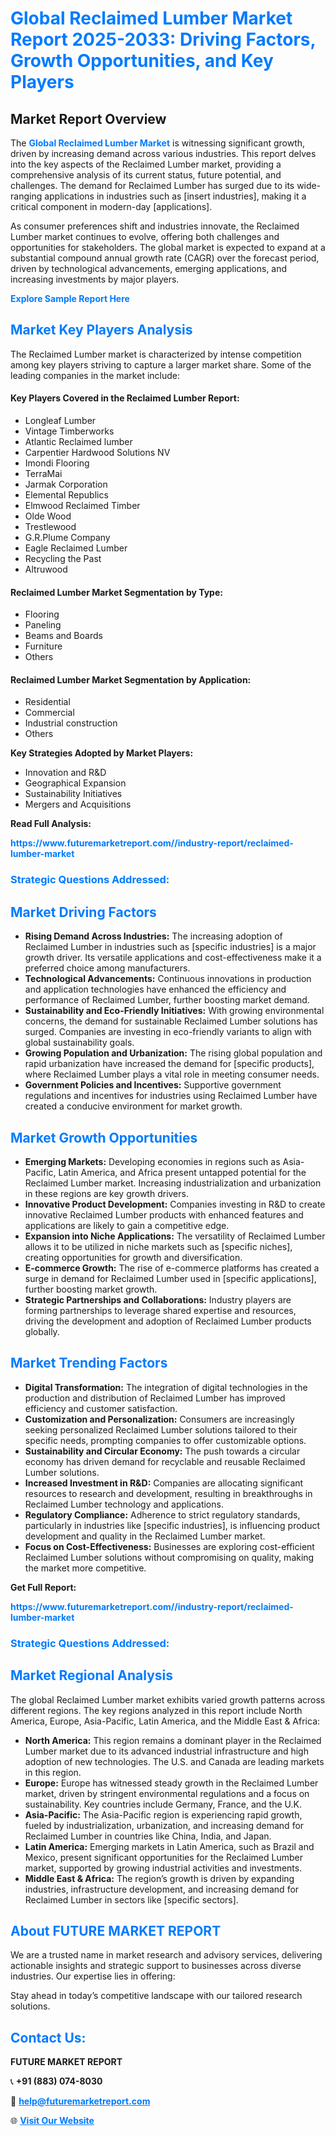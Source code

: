 <h1 style="color: #007BFF;">Global Reclaimed Lumber Market Report 2025-2033: Driving Factors, Growth Opportunities, and Key Players</h1>

<section id="overview">
<h2>Market Report Overview</h2>
<p>The <a href="https://www.futuremarketreport.com//industry-report/reclaimed-lumber-market" style="color: #007BFF; text-decoration: none;"><strong>Global Reclaimed Lumber Market</strong></a> is witnessing significant growth, driven by increasing demand across various industries. This report delves into the key aspects of the Reclaimed Lumber market, providing a comprehensive analysis of its current status, future potential, and challenges. The demand for Reclaimed Lumber has surged due to its wide-ranging applications in industries such as [insert industries], making it a critical component in modern-day [applications].</p>
<p>As consumer preferences shift and industries innovate, the Reclaimed Lumber market continues to evolve, offering both challenges and opportunities for stakeholders. The global market is expected to expand at a substantial compound annual growth rate (CAGR) over the forecast period, driven by technological advancements, emerging applications, and increasing investments by major players.</p>
</section>

<section id="overview">
<p><a href="https://www.futuremarketreport.com//request-sample/reportId=60602" style="color: #007BFF; text-decoration: none;"><strong>Explore Sample Report Here</strong></a></p>
</section>

<section id="key-players">
<h2 style="color: #007BFF;">Market Key Players Analysis</h2>
<p>The Reclaimed Lumber market is characterized by intense competition among key players striving to capture a larger market share. Some of the leading companies in the market include:</p>
<h4>Key Players Covered in the Reclaimed Lumber Report:</h4>
<ul><li>Longleaf Lumber</li><li>Vintage Timberworks</li><li>Atlantic Reclaimed lumber</li><li>Carpentier Hardwood Solutions NV</li><li>Imondi Flooring</li><li>TerraMai</li><li>Jarmak Corporation</li><li>Elemental Republics</li><li>Elmwood Reclaimed Timber</li><li>Olde Wood</li><li>Trestlewood</li><li>G.R.Plume Company</li><li>Eagle Reclaimed Lumber</li><li>Recycling the Past</li><li>Altruwood</li></ul>
<h4>Reclaimed Lumber Market Segmentation by Type:</h4>
<ul><li>Flooring</li><li>Paneling</li><li>Beams and Boards</li><li>Furniture</li><li>Others</li></ul>

<h4>Reclaimed Lumber Market Segmentation by Application:</h4>
<ul><li>Residential</li><li>Commercial</li><li>Industrial construction</li><li>Others</li></ul>
<p><strong>Key Strategies Adopted by Market Players:</strong></p>
<ul>
<li>Innovation and R&D</li>
<li>Geographical Expansion</li>
<li>Sustainability Initiatives</li>
<li>Mergers and Acquisitions</li>
</ul>
</section>

<section>
<p><strong>Read Full Analysis: </strong></p><a href="https://www.futuremarketreport.com//industry-report/reclaimed-lumber-market" style="color: #007BFF; text-decoration: none;"><strong>https://www.futuremarketreport.com//industry-report/reclaimed-lumber-market</strong></a>
<h3 style="color: #007BFF;">Strategic Questions Addressed:</h3>
</section>

<section id="driving-factors">
<h2 style="color: #007BFF;">Market Driving Factors</h2>
<ul>
<li><strong>Rising Demand Across Industries:</strong> The increasing adoption of Reclaimed Lumber in industries such as [specific industries] is a major growth driver. Its versatile applications and cost-effectiveness make it a preferred choice among manufacturers.</li>
<li><strong>Technological Advancements:</strong> Continuous innovations in production and application technologies have enhanced the efficiency and performance of Reclaimed Lumber, further boosting market demand.</li>
<li><strong>Sustainability and Eco-Friendly Initiatives:</strong> With growing environmental concerns, the demand for sustainable Reclaimed Lumber solutions has surged. Companies are investing in eco-friendly variants to align with global sustainability goals.</li>
<li><strong>Growing Population and Urbanization:</strong> The rising global population and rapid urbanization have increased the demand for [specific products], where Reclaimed Lumber plays a vital role in meeting consumer needs.</li>
<li><strong>Government Policies and Incentives:</strong> Supportive government regulations and incentives for industries using Reclaimed Lumber have created a conducive environment for market growth.</li>
</ul>
</section>

<section id="growth-opportunities">
<h2 style="color: #007BFF;">Market Growth Opportunities</h2>
<ul>
<li><strong>Emerging Markets:</strong> Developing economies in regions such as Asia-Pacific, Latin America, and Africa present untapped potential for the Reclaimed Lumber market. Increasing industrialization and urbanization in these regions are key growth drivers.</li>
<li><strong>Innovative Product Development:</strong> Companies investing in R&D to create innovative Reclaimed Lumber products with enhanced features and applications are likely to gain a competitive edge.</li>
<li><strong>Expansion into Niche Applications:</strong> The versatility of Reclaimed Lumber allows it to be utilized in niche markets such as [specific niches], creating opportunities for growth and diversification.</li>
<li><strong>E-commerce Growth:</strong> The rise of e-commerce platforms has created a surge in demand for Reclaimed Lumber used in [specific applications], further boosting market growth.</li>
<li><strong>Strategic Partnerships and Collaborations:</strong> Industry players are forming partnerships to leverage shared expertise and resources, driving the development and adoption of Reclaimed Lumber products globally.</li>
</ul>
</section>

<section id="trending-factors">
<h2 style="color: #007BFF;">Market Trending Factors</h2>
<ul>
<li><strong>Digital Transformation:</strong> The integration of digital technologies in the production and distribution of Reclaimed Lumber has improved efficiency and customer satisfaction.</li>
<li><strong>Customization and Personalization:</strong> Consumers are increasingly seeking personalized Reclaimed Lumber solutions tailored to their specific needs, prompting companies to offer customizable options.</li>
<li><strong>Sustainability and Circular Economy:</strong> The push towards a circular economy has driven demand for recyclable and reusable Reclaimed Lumber solutions.</li>
<li><strong>Increased Investment in R&D:</strong> Companies are allocating significant resources to research and development, resulting in breakthroughs in Reclaimed Lumber technology and applications.</li>
<li><strong>Regulatory Compliance:</strong> Adherence to strict regulatory standards, particularly in industries like [specific industries], is influencing product development and quality in the Reclaimed Lumber market.</li>
<li><strong>Focus on Cost-Effectiveness:</strong> Businesses are exploring cost-efficient Reclaimed Lumber solutions without compromising on quality, making the market more competitive.</li>
</ul>
</section>

<section>
<p><strong>Get Full Report: </strong></p><a href="https://www.futuremarketreport.com//industry-report/reclaimed-lumber-market" style="color: #007BFF; text-decoration: none;"><strong>https://www.futuremarketreport.com//industry-report/reclaimed-lumber-market</strong></a>
<h3 style="color: #007BFF;">Strategic Questions Addressed:</h3>
</section>


<section id="regional-analysis">
<h2 style="color: #007BFF;">Market Regional Analysis</h2>
<p>The global Reclaimed Lumber market exhibits varied growth patterns across different regions. The key regions analyzed in this report include North America, Europe, Asia-Pacific, Latin America, and the Middle East & Africa:</p>
<ul>
<li><strong>North America:</strong> This region remains a dominant player in the Reclaimed Lumber market due to its advanced industrial infrastructure and high adoption of new technologies. The U.S. and Canada are leading markets in this region.</li>
<li><strong>Europe:</strong> Europe has witnessed steady growth in the Reclaimed Lumber market, driven by stringent environmental regulations and a focus on sustainability. Key countries include Germany, France, and the U.K.</li>
<li><strong>Asia-Pacific:</strong> The Asia-Pacific region is experiencing rapid growth, fueled by industrialization, urbanization, and increasing demand for Reclaimed Lumber in countries like China, India, and Japan.</li>
<li><strong>Latin America:</strong> Emerging markets in Latin America, such as Brazil and Mexico, present significant opportunities for the Reclaimed Lumber market, supported by growing industrial activities and investments.</li>
<li><strong>Middle East & Africa:</strong> The region’s growth is driven by expanding industries, infrastructure development, and increasing demand for Reclaimed Lumber in sectors like [specific sectors].</li>
</ul>
</section>

<footer>
<h2 style="color: #007BFF;">About FUTURE MARKET REPORT</h2>
<p>We are a trusted name in market research and advisory services, delivering actionable insights and strategic support to businesses across diverse industries. Our expertise lies in offering:</p>

<p>Stay ahead in today’s competitive landscape with our tailored research solutions.</p>

<h2 style="color: #007BFF;">Contact Us:</h2>
<p><strong>FUTURE MARKET REPORT</strong></p>
<p>📞 <strong>+91 (883) 074-8030</strong></p>
<p>📧 <strong><a href="mailto:help@futuremarketreport.com" style="color: #007BFF;">help@futuremarketreport.com</a></strong></p>
<p>🌐 <strong><a href="https://www.futuremarketreport.com/" style="color: #007BFF;">Visit Our Website</a></strong></p>
</footer>